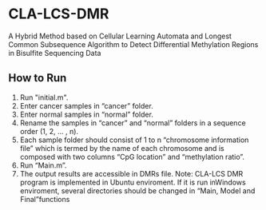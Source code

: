 # CLA-LCS-DMR
A Hybrid Method based on Cellular Learning Automata and Longest Common Subsequence Algorithm to Detect Differential Methylation Regions in Bisulfite Sequencing Data

## How to Run
1) Run "initial.m".
2) Enter cancer samples in “cancer” folder. 
3) Enter normal samples in “normal” folder. 
4) Rename the samples in “cancer” and “normal” folders in a sequence order (1, 2, ... , n).
5) Each sample folder should consist of 1 to n “chromosome information file” which is termed by the name of each chromosome and is composed with two columns “CpG location” and “methylation ratio”. 
6) Run “Main.m”.
7) The output results are accessible in DMRs file.
Note:  CLA-LCS   DMR   program   is   implemented   in   Ubuntu   enviroment.   If   it   is   run   inWindows enviroment, several directories  should be changed in “Main, Model and  Final”functions
